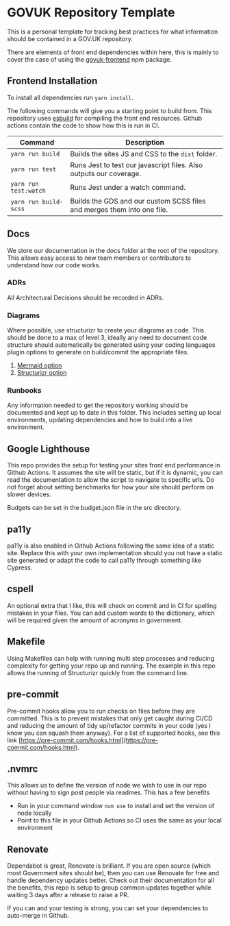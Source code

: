 # GOVUK Repository Template

This is a personal template for tracking best practices for what information should be contained in a GOV.UK repository.

There are elements of front end dependencies within here, this is mainly to cover the case of using the [govuk-frontend](https://frontend.design-system.service.gov.uk/) npm package.

## Frontend Installation

To install all dependencies run `yarn install`.

The following commands will give you a starting point to build from. This repository uses [esbuild](https://esbuild.github.io/) for compiling the front end resources. Github actions contain the code to show how this is run in CI.

|Command|Description|
|---|---|
|`yarn run build`|Builds the sites JS and CSS to the `dist` folder.|
|`yarn run test`|Runs Jest to test our javascript files. Also outputs our coverage.|
|`yarn run test:watch`|Runs Jest under a watch command.|
|`yarn run build-scss`|Builds the GDS and our custom SCSS files and merges them into one file.|

## Docs

We store our documentation in the docs folder at the root of the repository. This allows easy access to new team members or contributors to understand how our code works.

### ADRs

All Architectural Decisions should be recorded in ADRs.

### Diagrams

Where possible, use structurizr to create your diagrams as code. This should be done to a max of level 3, ideally any need to document code structure should automatically be generated using your coding languages plugin options to generate on build/commit the appropriate files.

1. [Mermaid option](./docs/diagrams/mermaid/README.md)
2. [Structurizr option](./docs/diagrams/dsl/README.md)

### Runbooks

Any information needed to get the repository working should be documented and kept up to date in this folder. This includes setting up local environments, updating dependencies and how to build into a live environment.

## Google Lighthouse

This repo provides the setup for testing your sites front end performance in Github Actions. It assumes the site will be static, but if it is dynamic, you can read the documentation to allow the script to navigate to specific urls. Do not forget about setting benchmarks for how your site should perform on slower devices.

Budgets can be set in the budget.json file in the src directory.

## pa11y

pa11y is also enabled in Github Actions following the same idea of a static site. Replace this with your own implementation should you not have a static site generated or adapt the code to call pa11y through something like Cypress.

## cspell

An optional extra that I like, this will check on commit and in CI for spelling mistakes in your files. You can add custom words to the dictionary, which will be required given the amount of acronyms in government.

## Makefile

Using Makefiles can help with running multi step processes and reducing complexity for getting your repo up and running. The example in this repo allows the running of Structurizr quickly from the command line.

## pre-commit

Pre-commit hooks allow you to run checks on files before they are committed. This is to prevent mistakes that only get caught during CI/CD and reducing the amount of tidy up/refactor commits in your code (yes I know you can squash them anyway). For a list of supported hooks, see this link [https://pre-commit.com/hooks.html](https://pre-commit.com/hooks.html).

## .nvmrc

This allows us to define the version of node we wish to use in our repo without having to sign post people via readmes. This has a few benefits

* Run in your command window `nvm use` to install and set the version of node locally
* Point to this file in your Github Actions so CI uses the same as your local environment

## Renovate

Dependabot is great, Renovate is brilliant. If you are open source (which most Government sites should be), then you can use Renovate for free and handle dependency updates better. Check out their documentation for all the benefits, this repo is setup to group common updates together while waiting 3 days after a release to raise a PR.

If you can and your testing is strong, you can set your dependencies to auto-merge in Github.
